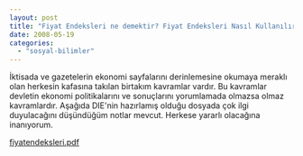 ```yaml
---
layout: post
title: "Fiyat Endeksleri ne demektir? Fiyat Endeksleri Nasıl Kullanılır?"
date: 2008-05-19
categories: 
  - "sosyal-bilimler"
---
```


İktisada ve gazetelerin ekonomi sayfalarını derinlemesine okumaya meraklı olan herkesin kafasına takılan birtakım kavramlar vardır. Bu kavramlar devletin ekonomi politikalarını ve sonuçlarını yorumlamada olmazsa olmaz kavramlardır. Aşağıda DIE'nin hazırlamış olduğu dosyada çok ilgi duyulacağını düşündüğüm notlar mevcut. Herkese yararlı olacağına inanıyorum.

[fiyatendeksleri.pdf](http://suatatan.wordpress.com/wp-content/uploads/2008/05/fiyatendeksleri.pdf)
